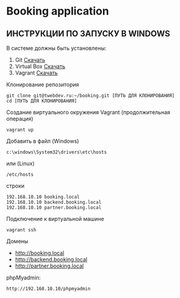 Booking application
=======================================

ИНСТРУКЦИИ ПО ЗАПУСКУ В WINDOWS
-------------------------------

В системе должны быть установлены:

1. Git [Скачать](http://git-scm.com/download/win)
2. Virtual Box [Скачать](https://www.virtualbox.org/wiki/Downloads)
3. Vagrant [Скачать](https://www.vagrantup.com/downloads.html)

Клонирование репозитория

	git clone git@twebdev.ru:~/booking.git [ПУТЬ ДЛЯ КЛОНИРОВАНИЯ]
	cd [ПУТЬ ДЛЯ КЛОНИРОВАНИЯ]

Создание виртуального окружения Vagrant (продолжительная операция)

    vagrant up

Добавить в файл (Windows)

	c:\windows\System32\drivers\etc\hosts
или (Linux)

	/etc/hosts
строки

    192.168.10.10 booking.local
    192.168.10.10 backend.booking.local
    192.168.10.10 partner.booking.local

Подключение к виртуальной машине

    vagrant ssh

Домены

- http://booking.local
- http://backend.booking.local
- http://partner.booking.local
	
phpMyadmin:

	http://192.168.10.10/phpmyadmin